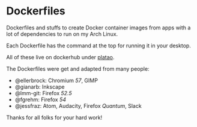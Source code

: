 # Dockerfiles
Dockerfiles and stuffs to create Docker container images from apps with a lot of dependencies to run on my Arch Linux.

Each Dockerfile has the command at the top for running it in your desktop.

All of these live on dockerhub under [platao](https://hub.docker.com/u/platao/).

The Dockerfiles were get and adapted from many people:
* @ellerbrock: Chromium *57*, GIMP
* @gianarb: Inkscape
* @lmm-git: Firefox *52.5*
* @fgrehm: Firefox *54*
* @jessfraz: Atom, Audacity, Firefox *Quantum*, Slack

Thanks for all folks for your hard work!
